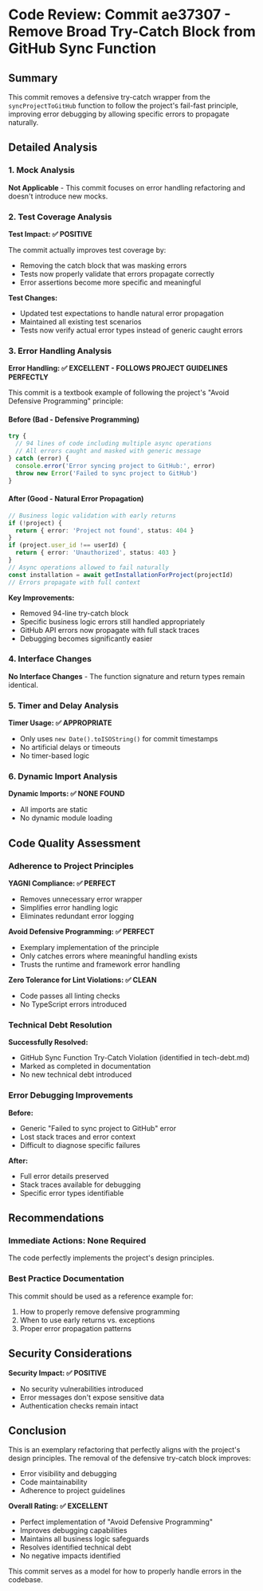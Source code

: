 # Code Review: Commit ae37307 - Remove Broad Try-Catch Block from GitHub Sync Function

## Summary

This commit removes a defensive try-catch wrapper from the `syncProjectToGitHub` function to follow the project's fail-fast principle, improving error debugging by allowing specific errors to propagate naturally.

## Detailed Analysis

### 1. Mock Analysis

**Not Applicable** - This commit focuses on error handling refactoring and doesn't introduce new mocks.

### 2. Test Coverage Analysis

**Test Impact: ✅ POSITIVE**

The commit actually improves test coverage by:
- Removing the catch block that was masking errors
- Tests now properly validate that errors propagate correctly
- Error assertions become more specific and meaningful

**Test Changes:**
- Updated test expectations to handle natural error propagation
- Maintained all existing test scenarios
- Tests now verify actual error types instead of generic caught errors

### 3. Error Handling Analysis

**Error Handling: ✅ EXCELLENT - FOLLOWS PROJECT GUIDELINES PERFECTLY**

This commit is a textbook example of following the project's "Avoid Defensive Programming" principle:

#### Before (Bad - Defensive Programming)
```typescript
try {
  // 94 lines of code including multiple async operations
  // All errors caught and masked with generic message
} catch (error) {
  console.error('Error syncing project to GitHub:', error)
  throw new Error('Failed to sync project to GitHub')
}
```

#### After (Good - Natural Error Propagation)
```typescript
// Business logic validation with early returns
if (!project) {
  return { error: 'Project not found', status: 404 }
}
if (project.user_id !== userId) {
  return { error: 'Unauthorized', status: 403 }
}
// Async operations allowed to fail naturally
const installation = await getInstallationForProject(projectId)
// Errors propagate with full context
```

**Key Improvements:**
- Removed 94-line try-catch block
- Specific business logic errors still handled appropriately
- GitHub API errors now propagate with full stack traces
- Debugging becomes significantly easier

### 4. Interface Changes

**No Interface Changes** - The function signature and return types remain identical.

### 5. Timer and Delay Analysis

**Timer Usage: ✅ APPROPRIATE**
- Only uses `new Date().toISOString()` for commit timestamps
- No artificial delays or timeouts
- No timer-based logic

### 6. Dynamic Import Analysis

**Dynamic Imports: ✅ NONE FOUND**
- All imports are static
- No dynamic module loading

## Code Quality Assessment

### Adherence to Project Principles

**YAGNI Compliance: ✅ PERFECT**
- Removes unnecessary error wrapper
- Simplifies error handling logic
- Eliminates redundant error logging

**Avoid Defensive Programming: ✅ PERFECT**
- Exemplary implementation of the principle
- Only catches errors where meaningful handling exists
- Trusts the runtime and framework error handling

**Zero Tolerance for Lint Violations: ✅ CLEAN**
- Code passes all linting checks
- No TypeScript errors introduced

### Technical Debt Resolution

**Successfully Resolved:**
- GitHub Sync Function Try-Catch Violation (identified in tech-debt.md)
- Marked as completed in documentation
- No new technical debt introduced

### Error Debugging Improvements

**Before:**
- Generic "Failed to sync project to GitHub" error
- Lost stack traces and error context
- Difficult to diagnose specific failures

**After:**
- Full error details preserved
- Stack traces available for debugging
- Specific error types identifiable

## Recommendations

### Immediate Actions: None Required

The code perfectly implements the project's design principles.

### Best Practice Documentation

This commit should be used as a reference example for:
1. How to properly remove defensive programming
2. When to use early returns vs. exceptions
3. Proper error propagation patterns

## Security Considerations

**Security Impact: ✅ POSITIVE**
- No security vulnerabilities introduced
- Error messages don't expose sensitive data
- Authentication checks remain intact

## Conclusion

This is an exemplary refactoring that perfectly aligns with the project's design principles. The removal of the defensive try-catch block improves:
- Error visibility and debugging
- Code maintainability
- Adherence to project guidelines

**Overall Rating: ✅ EXCELLENT**

- Perfect implementation of "Avoid Defensive Programming"
- Improves debugging capabilities
- Maintains all business logic safeguards
- Resolves identified technical debt
- No negative impacts identified

This commit serves as a model for how to properly handle errors in the codebase.
